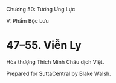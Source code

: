  

Chương 50: Tương Ưng Lực

V: Phẩm Bộc Lưu

# 47–55. Viễn Ly

Hòa thượng Thích Minh Châu dịch Việt.

Prepared for SuttaCentral by Blake Walsh.